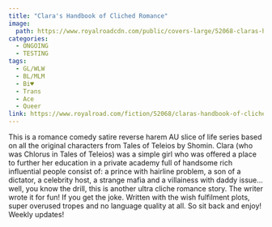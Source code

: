 ```yaml
---
title: "Clara's Handbook of Cliched Romance"
image: 
  path: https://www.royalroadcdn.com/public/covers-large/52068-claras-handbook-of-cliched-romance.jpg
categories:
  - ONGOING
  - TESTING
tags:
  - GL/WLW
  - BL/MLM
  - Bi♥
  - Trans
  - Ace
  - Queer
link: https://www.royalroad.com/fiction/52068/claras-handbook-of-cliched-romance
---
```


This is a romance comedy satire reverse harem AU slice of life series based on all the original characters from Tales of Teleios by Shomin. Clara (who was Chlorus in Tales of Teleios) was a simple girl who was offered a place to further her education in a private academy full of handsome rich influential people consist of: a prince with hairline problem, a son of a dictator, a celebrity host, a strange mafia and a villainess with daddy issue... well, you know the drill, this is another ultra cliche romance story. The writer wrote it for fun! If you get the joke. Written with the wish fulfilment plots, super overused tropes and no language quality at all. So sit back and enjoy! Weekly updates!

